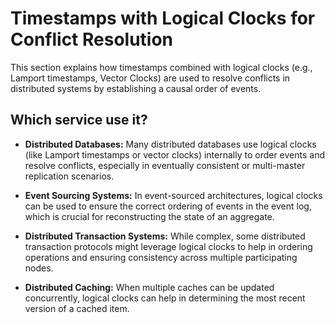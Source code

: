 # Timestamps with Logical Clocks for Conflict Resolution

This section explains how timestamps combined with logical clocks (e.g., Lamport timestamps, Vector Clocks) are used to resolve conflicts in distributed systems by establishing a causal order of events.

## Which service use it?



-   **Distributed Databases:** Many distributed databases use logical clocks (like Lamport timestamps or vector clocks) internally to order events and resolve conflicts, especially in eventually consistent or multi-master replication scenarios.

-   **Event Sourcing Systems:** In event-sourced architectures, logical clocks can be used to ensure the correct ordering of events in the event log, which is crucial for reconstructing the state of an aggregate.

-   **Distributed Transaction Systems:** While complex, some distributed transaction protocols might leverage logical clocks to help in ordering operations and ensuring consistency across multiple participating nodes.

-   **Distributed Caching:** When multiple caches can be updated concurrently, logical clocks can help in determining the most recent version of a cached item.
